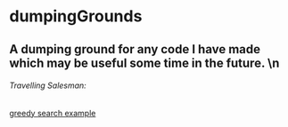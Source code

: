 # dumpingGrounds
## A dumping ground for any code I have made which may be useful some time in the future. \n
###### Travelling Salesman:
[greedy search example](https://github.com/NathanHolyland/dumpingGrounds/blob/main/travelling_salesman.png)
